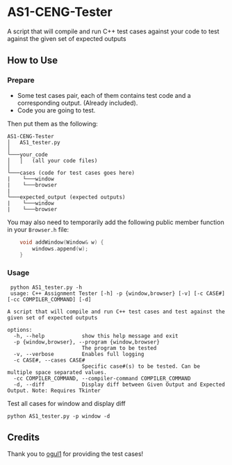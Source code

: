 # AS1-CENG-Tester
 A script that will compile and run C++ test cases against your code to test against the given set of expected outputs

## How to Use

### Prepare
 - Some test cases pair, each of them contains test code and a corresponding output. (Already included).
 - Code you are going to test.

Then put them as the following:

```
AS1-CENG-Tester
│   AS1_tester.py
│
└───your_code
│   │   (all your code files)
│   
└───cases (code for test cases goes here)
|    └───window
|    └───browser
|    
└───expected_output (expected outputs)
|    └───window
|    └───browser
```
You may also need to temporarily add the following public member function in your ```Browser.h``` file:
```cpp
    void addWindow(Window& w) {
        windows.append(w);
    }
```

### Usage
```
 python AS1_tester.py -h 
 usage: C++ Assignment Tester [-h] -p {window,browser} [-v] [-c CASE#] [-cc COMPILER_COMMAND] [-d]

A script that will compile and run C++ test cases and test against the given set of expected outputs

options:
  -h, --help            show this help message and exit
  -p {window,browser}, --program {window,browser}
                        The program to be tested
  -v, --verbose         Enables full logging
  -c CASE#, --cases CASE#
                        Specific case#(s) to be tested. Can be multiple space separated values.
  -cc COMPILER_COMMAND, --compiler-command COMPILER_COMMAND
  -d, --diff            Display diff between Given Output and Expected Output. Note: Requires Tkinter
  ```
  
  Test all cases for window and display diff
  ```
  python AS1_tester.py -p window -d 
  ```
## Credits
Thank you to [ogul1](https://github.com/ogul1) for providing the test cases!  
